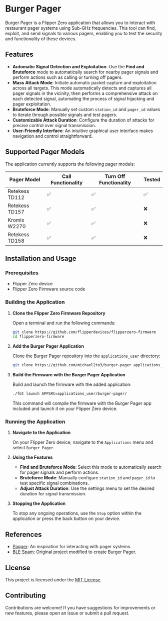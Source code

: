 # Burger Pager

Burger Pager is a Flipper Zero application that allows you to interact with restaurant pager systems using Sub-GHz frequencies. This tool can find, exploit, and send signals to various pagers, enabling you to test the security and functionality of these devices.

## Features

- **Automatic Signal Detection and Exploitation**: Use the **Find and Bruteforce** mode to automatically search for nearby pager signals and perform actions such as calling or turning off pagers.
- **Mass Attack Mode**: Initiate automatic packet capture and exploitation across all targets. This mode automatically detects and captures all pager signals in the vicinity, then performs a comprehensive attack on each detected signal, automating the process of signal hijacking and pager exploitation.
- **Bruteforce Mode**: Manually set custom `station_id` and `pager_id` values to iterate through possible signals and test pagers.
- **Customizable Attack Duration**: Configure the duration of attacks for precise control over signal transmission.
- **User-Friendly Interface**: An intuitive graphical user interface makes navigation and control straightforward.

## Supported Pager Models

The application currently supports the following pager models:

| Pager Model          | Call Functionality | Turn Off Functionality | Tested |
|----------------------|--------------------|------------------------|--------|
| Retekess TD112       | ✅                 | ✅                     | ✅     |
| Retekess TD157       | ✅                 | ✅                     | ❌     |
| Kromix W2270         | ✅                 | ✅                     | ❌     |
| Retekess TD158       | ✅                 | ✅                     | ❌     |

## Installation and Usage

### Prerequisites

- Flipper Zero device
- Flipper Zero Firmware source code

### Building the Application

1. **Clone the Flipper Zero Firmware Repository**

   Open a terminal and run the following commands:

   ```bash
   git clone https://github.com/flipperdevices/flipperzero-firmware
   cd flipperzero-firmware
   ```

2. **Add the Burger Pager Application**

   Clone the Burger Pager repository into the `applications_user` directory:

   ```bash
   git clone https://github.com/michael2to3/burger-pager applications_user/burger-pager
   ```

3. **Build the Firmware with the Burger Pager Application**

   Build and launch the firmware with the added application:

   ```bash
   ./fbt launch APPSRC=applications_user/burger-pager/
   ```

   This command will compile the firmware with the Burger Pager app included and launch it on your Flipper Zero device.

### Running the Application

1. **Navigate to the Application**

   On your Flipper Zero device, navigate to the `Applications` menu and select `Burger Pager`.

2. **Using the Features**

   - **Find and Bruteforce Mode**: Select this mode to automatically search for pager signals and perform actions.
   - **Bruteforce Mode**: Manually configure `station_id` and `pager_id` to test specific signal combinations.
   - **Adjust Attack Duration**: Use the settings menu to set the desired duration for signal transmission.

3. **Stopping the Application**

   To stop any ongoing operations, use the `Stop` option within the application or press the back button on your device.

## References

- [Pagger](https://github.com/meoker/pagger): An inspiration for interacting with pager systems.
- [BLE Spam](https://github.com/John4E656F/fl-BLE_SPAM): Original project modified to create Burger Pager.

## License

This project is licensed under the [MIT License](LICENSE).

## Contributing

Contributions are welcome! If you have suggestions for improvements or new features, please open an issue or submit a pull request.
